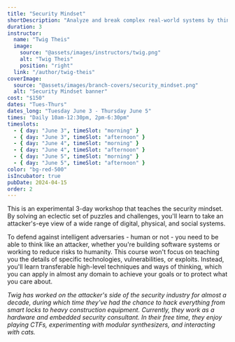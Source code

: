 ```yaml
---
title: "Security Mindset"
shortDescription: "Analyze and break complex real-world systems by thinking like an attacker."
duration: 3
instructor:
  name: "Twig Theis"
  image:
    source: "@assets/images/instructors/twig.png"
    alt: "Twig Theis"
    position: "right"
  link: "/author/twig-theis"
coverImage:
  source: "@assets/images/branch-covers/security_mindset.png"
  alt: "Security Mindset banner"
cost: "$150"
dates: "Tues-Thurs"
dates_long: "Tuesday June 3 - Thursday June 5"
times: "Daily 10am-12:30pm, 2pm-6:30pm"
timeslots:
  - { day: "June 3", timeSlot: "morning" }
  - { day: "June 3", timeSlot: "afternoon" }
  - { day: "June 4", timeSlot: "morning" }
  - { day: "June 4", timeSlot: "afternoon" }
  - { day: "June 5", timeSlot: "morning" }
  - { day: "June 5", timeSlot: "afternoon" }
color: "bg-red-500"
isIncubator: true
pubDate: 2024-04-15
order: 2
---
```


This is an experimental 3-day workshop that teaches the security mindset. By solving an eclectic set of puzzles and challenges, you'll learn to take an attacker's-eye view of a wide range of digital, physical, and social systems.

To defend against intelligent adversaries - human or not - you need to be able to think like an attacker, whether you're building software systems or working to reduce risks to humanity. This course won't focus on teaching you the details of specific technologies, vulnerabilities, or exploits. Instead, you'll learn transferable high-level techniques and ways of thinking, which you can apply in almost any domain to achieve your goals or to protect what you care about.

*Twig has worked on the attacker's side of the security industry for almost a decade, during which time they've had the chance to hack everything from smart locks to heavy construction equipment. Currently, they work as a hardware and embedded security consultant. In their free time, they enjoy playing CTFs, experimenting with modular synthesizers, and interacting with cats.*
